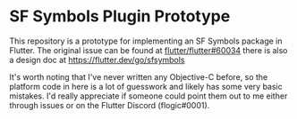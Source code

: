# SF Symbols Plugin Prototype

This repository is a prototype for implementing an SF Symbols package in Flutter.
The original issue can be found at [flutter/flutter#60034](https://github.com/flutter/flutter/issues/60034) there is also a design doc at https://flutter.dev/go/sfsymbols

It's worth noting that I've never written any Objective-C before, so the platform code in here is a lot of guesswork and likely has some very basic mistakes. I'd really appreciate if someone could point them out to me either through issues or on the Flutter Discord (flogic#0001).

